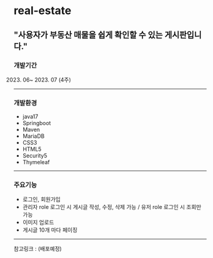 # real-estate

**"사용자가 부동산 매물을 쉽게 확인할 수 있는 게시판입니다."**
-----
### 개발기간

2023. 06~ 2023. 07 (4주)
-----
### 개발환경
- java17
- Springboot
- Maven
- MariaDB
- CSS3
- HTML5
- Security5
- Thymeleaf
---
### 주요기능
- 로그인, 회원가입
- 관리자 role 로그인 시 게시글 작성, 수정, 삭제 가능 / 유저 role 로그인 시 조회만 가능
- 이미지 업로드
- 게시글 10개 마다 페이징
-----
참고링크 : (배포예정)
